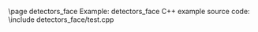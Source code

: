 \page detectors_face Example: detectors_face
C++ example source code:
\include detectors_face/test.cpp
